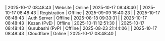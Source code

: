 | 2025-10-17 08:48:43 | Website | Online | 2025-10-17 08:48:40 |
| 2025-10-17 08:48:43 | Registration | Offline | 2025-09-09 16:40:23 |
| 2025-10-17 08:48:43 | Auth Server | Offline | 2025-08-18 09:33:31 |
| 2025-10-17 08:48:43 | Kezan (PvE) | Offline | 2025-10-11 12:51:30 |
| 2025-10-17 08:48:43 | Gurubashi (PvP) | Offline | 2025-08-23 21:44:06 |
| 2025-10-17 08:48:43 | Cloudflare | Online | 2025-10-17 08:48:40 |
